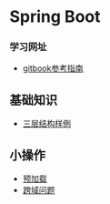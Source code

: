 # Spring Boot
### 学习网址
- [gitbook参考指南](https://www.gitbook.com/book/qbgbook/spring-boot-reference-guide-zh/details)
## 基础知识
- [三层结构样例](/Language/Java/Frame/SpringBoot/Structure.md)
## 小操作
- [预加载](/Language/Java/Frame/SpringBoot/Preloading.md)
- [跨域问题](/Language/Java/Frame/SpringBoot/CrossOrigin.md)